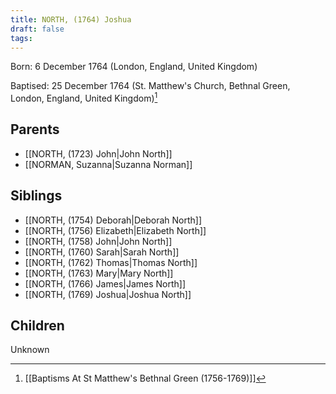 ```yaml
---
title: NORTH, (1764) Joshua
draft: false
tags:
---
```

Born: 6 December 1764 (London, England, United Kingdom)

Baptised: 25 December 1764 (St. Matthew's Church, Bethnal Green, London, England, United Kingdom)[^1]

## Parents
- [[NORTH, (1723) John|John North]]
- [[NORMAN, Suzanna|Suzanna Norman]]

## Siblings
- [[NORTH, (1754) Deborah|Deborah North]]
- [[NORTH, (1756) Elizabeth|Elizabeth North]]
- [[NORTH, (1758) John|John North]]
- [[NORTH, (1760) Sarah|Sarah North]]
- [[NORTH, (1762) Thomas|Thomas North]]
- [[NORTH, (1763) Mary|Mary North]]
- [[NORTH, (1766) James|James North]]
- [[NORTH, (1769) Joshua|Joshua North]]

## Children
Unknown

[^1]: [[Baptisms At St Matthew's Bethnal Green (1756-1769)]]
